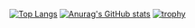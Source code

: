 <!---- 👋 Hi, I’m @tyan-maki2003
- 👀 I’m interested in ...
- 🌱 I’m currently learning ...
- 💞️ I’m looking to collaborate on ...
- 📫 How to reach me ...
--->
[![Top Langs](https://github-readme-stats.vercel.app/api/top-langs/?username=chan-maki2003
)](https://github.com/anuraghazra/github-readme-stats)
[![Anurag's GitHub stats](https://github-readme-stats.vercel.app/api?username=chan-maki2003
)](https://github.com/anuraghazra/github-readme-stats)
[![trophy](https://github-profile-trophy.vercel.app/?username=chan-maki2003)](https://github.com/ryo-ma/github-profile-trophy)


<!---
tyan-maki2003/tyan-maki2003 is a ✨ special ✨ repository because its `README.md` (this file) appears on your GitHub profile.
You can click the Preview link to take a look at your changes.
--->
